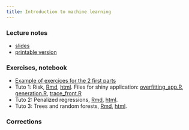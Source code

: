 ```yaml
---
title: Introduction to machine learning
---
```


### Lecture notes

- [slides](cours.pdf)
- [printable version](cours_article.pdf)


### Exercises, notebook

- [Example of exercices for the 2 first parts](IML0.html)
- Tuto 1: Risk, [Rmd](IML1_std.Rmd), [html](IML1_std.nb.Rmd). Files for shiny application: [overfitting_app.R](SHINY/overfitting_app.R), [generation.R](generation.R), [trace_front.R](trace_front.R)
- Tuto 2: Penalized regressions, [Rmd](IML2_std.Rmd), [html](IML2_std.nb.Rmd).
- Tuto 3: Trees and random forests, [Rmd](IML3_std.Rmd), [html](IML3_std.nb.Rmd).


### Corrections

<!---
- [Tuto 1](tuto1.nb.html)
- [Tuto 2](tuto2_robjects_cor.html)
- [Tuto 3](tuto3_dplyr_cor.html)
- [Tuto 4](tuto4_ggplot_cor.html)
- [Tuto 5](tuto4_leaflet_cor.html)
--->





